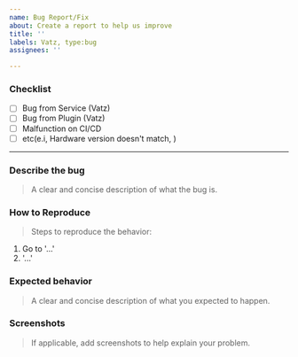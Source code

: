 ```yaml
---
name: Bug Report/Fix
about: Create a report to help us improve
title: ''
labels: Vatz, type:bug
assignees: ''

---
```


### Checklist
- [ ] Bug from Service (Vatz)
- [ ] Bug from Plugin (Vatz) 
- [ ] Malfunction on CI/CD 
- [ ] etc(e.i, Hardware version doesn't match, )

---

### **Describe the bug**
> A clear and concise description of what the bug is.


### **How to Reproduce**
> Steps to reproduce the behavior:

1. Go to '...'
2. '...'


### **Expected behavior**
> A clear and concise description of what you expected to happen.



### **Screenshots**
> If applicable, add screenshots to help explain your problem.

